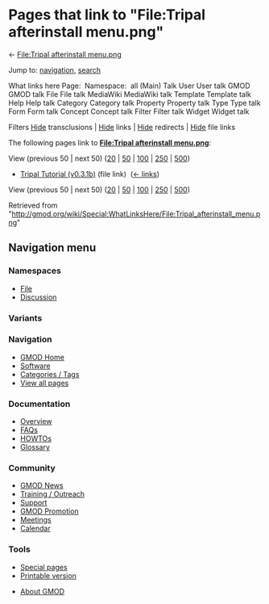 <div id="mw-page-base" class="noprint">

</div>

<div id="mw-head-base" class="noprint">

</div>

<div id="content" class="mw-body" role="main">

<span id="top"></span>

<div id="mw-js-message" style="display:none;">

</div>



# <span dir="auto">Pages that link to "File:Tripal afterinstall menu.png"</span>

<div id="bodyContent">

<div id="contentSub">

← [File:Tripal afterinstall
menu.png](/wiki/File:Tripal_afterinstall_menu.png "File:Tripal afterinstall menu.png")

</div>

<div id="jump-to-nav" class="mw-jump">

Jump to: [navigation](#mw-navigation), [search](#p-search)

</div>

<div id="mw-content-text">

What links here Page:  Namespace:  all (Main) Talk User User talk GMOD
GMOD talk File File talk MediaWiki MediaWiki talk Template Template talk
Help Help talk Category Category talk Property Property talk Type Type
talk Form Form talk Concept Concept talk Filter Filter talk Widget
Widget talk

Filters
[Hide](/mediawiki/index.php?title=Special:WhatLinksHere/File:Tripal_afterinstall_menu.png&hidetrans=1 "Special:WhatLinksHere/File:Tripal afterinstall menu.png")
transclusions \|
[Hide](/mediawiki/index.php?title=Special:WhatLinksHere/File:Tripal_afterinstall_menu.png&hidelinks=1 "Special:WhatLinksHere/File:Tripal afterinstall menu.png")
links \|
[Hide](/mediawiki/index.php?title=Special:WhatLinksHere/File:Tripal_afterinstall_menu.png&hideredirs=1 "Special:WhatLinksHere/File:Tripal afterinstall menu.png")
redirects \|
[Hide](/mediawiki/index.php?title=Special:WhatLinksHere/File:Tripal_afterinstall_menu.png&hideimages=1 "Special:WhatLinksHere/File:Tripal afterinstall menu.png")
file links

The following pages link to **[File:Tripal afterinstall
menu.png](/wiki/File:Tripal_afterinstall_menu.png "File:Tripal afterinstall menu.png")**:

View (previous 50 \| next 50)
([20](/mediawiki/index.php?title=Special:WhatLinksHere/File:Tripal_afterinstall_menu.png&limit=20 "Special:WhatLinksHere/File:Tripal afterinstall menu.png")
\|
[50](/mediawiki/index.php?title=Special:WhatLinksHere/File:Tripal_afterinstall_menu.png&limit=50 "Special:WhatLinksHere/File:Tripal afterinstall menu.png")
\|
[100](/mediawiki/index.php?title=Special:WhatLinksHere/File:Tripal_afterinstall_menu.png&limit=100 "Special:WhatLinksHere/File:Tripal afterinstall menu.png")
\|
[250](/mediawiki/index.php?title=Special:WhatLinksHere/File:Tripal_afterinstall_menu.png&limit=250 "Special:WhatLinksHere/File:Tripal afterinstall menu.png")
\|
[500](/mediawiki/index.php?title=Special:WhatLinksHere/File:Tripal_afterinstall_menu.png&limit=500 "Special:WhatLinksHere/File:Tripal afterinstall menu.png"))

- [Tripal Tutorial
  (v0.3.1b)](/wiki/Tripal_Tutorial_(v0.3.1b) "Tripal Tutorial (v0.3.1b)")
  (file link) ‎ <span class="mw-whatlinkshere-tools">([←
  links](/mediawiki/index.php?title=Special:WhatLinksHere&target=Tripal+Tutorial+%28v0.3.1b%29 "Special:WhatLinksHere"))</span>

View (previous 50 \| next 50)
([20](/mediawiki/index.php?title=Special:WhatLinksHere/File:Tripal_afterinstall_menu.png&limit=20 "Special:WhatLinksHere/File:Tripal afterinstall menu.png")
\|
[50](/mediawiki/index.php?title=Special:WhatLinksHere/File:Tripal_afterinstall_menu.png&limit=50 "Special:WhatLinksHere/File:Tripal afterinstall menu.png")
\|
[100](/mediawiki/index.php?title=Special:WhatLinksHere/File:Tripal_afterinstall_menu.png&limit=100 "Special:WhatLinksHere/File:Tripal afterinstall menu.png")
\|
[250](/mediawiki/index.php?title=Special:WhatLinksHere/File:Tripal_afterinstall_menu.png&limit=250 "Special:WhatLinksHere/File:Tripal afterinstall menu.png")
\|
[500](/mediawiki/index.php?title=Special:WhatLinksHere/File:Tripal_afterinstall_menu.png&limit=500 "Special:WhatLinksHere/File:Tripal afterinstall menu.png"))

</div>

<div class="printfooter">

Retrieved from
"<http://gmod.org/wiki/Special:WhatLinksHere/File:Tripal_afterinstall_menu.png>"

</div>

<div id="catlinks" class="catlinks catlinks-allhidden">

</div>

<div class="visualClear">

</div>

</div>

</div>

<div id="mw-navigation">

## Navigation menu

<div id="mw-head">



<div id="left-navigation">

<div id="p-namespaces" class="vectorTabs" role="navigation"
aria-labelledby="p-namespaces-label">

### Namespaces

- <span id="ca-nstab-image"><a href="/wiki/File:Tripal_afterinstall_menu.png" accesskey="c"
  title="View the file page [c]">File</a></span>
- <span id="ca-talk"><a
  href="/mediawiki/index.php?title=File_talk:Tripal_afterinstall_menu.png&amp;action=edit&amp;redlink=1"
  accesskey="t"
  title="Discussion about the content page [t]">Discussion</a></span>

</div>

<div id="p-variants" class="vectorMenu emptyPortlet" role="navigation"
aria-labelledby="p-variants-label">

### 

### Variants[](#)

<div class="menu">

</div>

</div>

</div>

<div id="right-navigation">





</div>



</div>

</div>

</div>

<div id="mw-panel">

<div id="p-logo" role="banner">

<a href="/wiki/Main_Page"
style="background-image: url(http://gmod.org/images/GMOD-cogs.png);"
title="Visit the main page"></a>

</div>

<div id="p-Navigation" class="portal" role="navigation"
aria-labelledby="p-Navigation-label">

### Navigation

<div class="body">

- <span id="n-GMOD-Home">[GMOD Home](/wiki/Main_Page)</span>
- <span id="n-Software">[Software](/wiki/GMOD_Components)</span>
- <span id="n-Categories-.2F-Tags">[Categories /
  Tags](/wiki/Categories)</span>
- <span id="n-View-all-pages">[View all
  pages](/wiki/Special:AllPages)</span>

</div>

</div>

<div id="p-Documentation" class="portal" role="navigation"
aria-labelledby="p-Documentation-label">

### Documentation

<div class="body">

- <span id="n-Overview">[Overview](/wiki/Overview)</span>
- <span id="n-FAQs">[FAQs](/wiki/Category:FAQ)</span>
- <span id="n-HOWTOs">[HOWTOs](/wiki/Category:HOWTO)</span>
- <span id="n-Glossary">[Glossary](/wiki/Glossary)</span>

</div>

</div>

<div id="p-Community" class="portal" role="navigation"
aria-labelledby="p-Community-label">

### Community

<div class="body">

- <span id="n-GMOD-News">[GMOD News](/wiki/GMOD_News)</span>
- <span id="n-Training-.2F-Outreach">[Training /
  Outreach](/wiki/Training_and_Outreach)</span>
- <span id="n-Support">[Support](/wiki/Support)</span>
- <span id="n-GMOD-Promotion">[GMOD
  Promotion](/wiki/GMOD_Promotion)</span>
- <span id="n-Meetings">[Meetings](/wiki/Meetings)</span>
- <span id="n-Calendar">[Calendar](/wiki/Calendar)</span>

</div>

</div>

<div id="p-tb" class="portal" role="navigation"
aria-labelledby="p-tb-label">

### Tools

<div class="body">

- <span id="t-specialpages"><a href="/wiki/Special:SpecialPages" accesskey="q"
  title="A list of all special pages [q]">Special pages</a></span>
- <span id="t-print"><a
  href="/mediawiki/index.php?title=Special:WhatLinksHere/File:Tripal_afterinstall_menu.png&amp;printable=yes"
  rel="alternate" accesskey="p"
  title="Printable version of this page [p]">Printable version</a></span>

</div>

</div>

</div>

</div>

<div id="footer" role="contentinfo">

- <span id="footer-places-about">[About
  GMOD](/wiki/GMOD:About "GMOD:About")</span>

<!-- -->






</div>
